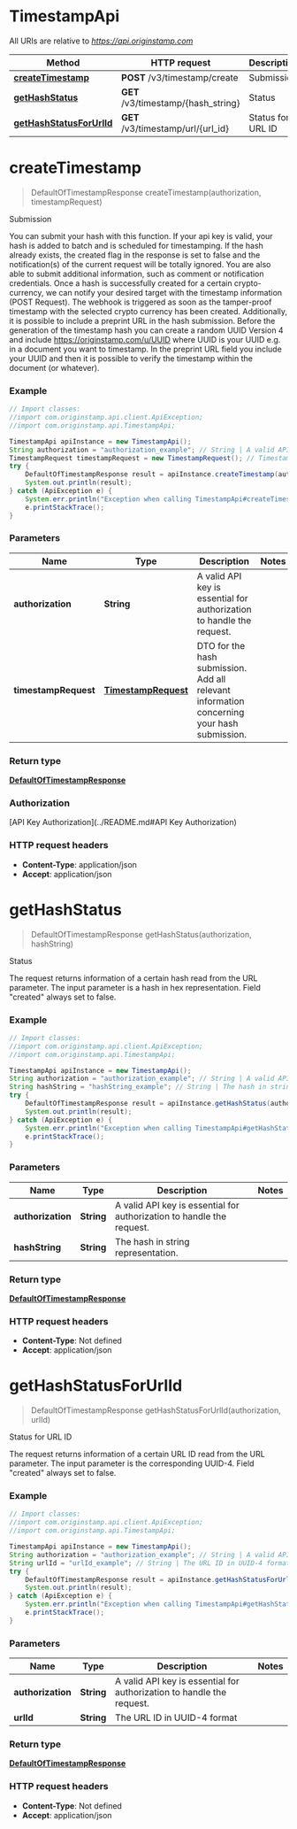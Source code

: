 # TimestampApi

All URIs are relative to *https://api.originstamp.com*

Method | HTTP request | Description
------------- | ------------- | -------------
[**createTimestamp**](TimestampApi.md#createTimestamp) | **POST** /v3/timestamp/create | Submission
[**getHashStatus**](TimestampApi.md#getHashStatus) | **GET** /v3/timestamp/{hash_string} | Status
[**getHashStatusForUrlId**](TimestampApi.md#getHashStatusForUrlId) | **GET** /v3/timestamp/url/{url_id} | Status for URL ID


<a name="createTimestamp"></a>
# **createTimestamp**
> DefaultOfTimestampResponse createTimestamp(authorization, timestampRequest)

Submission

You can submit your hash with this function. If your api key is valid, your hash is added to batch and is scheduled for timestamping. If the hash already exists, the created flag in the response is set to false and the notification(s) of the current request will be totally ignored. You are also able to submit additional information, such as comment or notification credentials. Once a hash is successfully created for a certain crypto-currency, we can notify your desired target with the timestamp information (POST Request). The webhook is triggered as soon as the tamper-proof timestamp with the selected crypto currency has been created. Additionally, it is possible to include a preprint URL in the hash submission. Before the generation of the timestamp hash you can create a random UUID Version 4 and include https://originstamp.com/u/UUID where UUID is your UUID e.g. in a document you want to timestamp. In the preprint URL field you include your UUID and then it is possible to verify the timestamp within the document (or whatever). 

### Example
```java
// Import classes:
//import com.originstamp.api.client.ApiException;
//import com.originstamp.api.TimestampApi;

TimestampApi apiInstance = new TimestampApi();
String authorization = "authorization_example"; // String | A valid API key is essential for authorization to handle the request.
TimestampRequest timestampRequest = new TimestampRequest(); // TimestampRequest | DTO for the hash submission. Add all relevant information concerning your hash submission.
try {
    DefaultOfTimestampResponse result = apiInstance.createTimestamp(authorization, timestampRequest);
    System.out.println(result);
} catch (ApiException e) {
    System.err.println("Exception when calling TimestampApi#createTimestamp");
    e.printStackTrace();
}
```

### Parameters

Name | Type | Description  | Notes
------------- | ------------- | ------------- | -------------
 **authorization** | **String**| A valid API key is essential for authorization to handle the request. |
 **timestampRequest** | [**TimestampRequest**](TimestampRequest.md)| DTO for the hash submission. Add all relevant information concerning your hash submission. |

### Return type

[**DefaultOfTimestampResponse**](DefaultOfTimestampResponse.md)

### Authorization

[API Key Authorization](../README.md#API Key Authorization)

### HTTP request headers

 - **Content-Type**: application/json
 - **Accept**: application/json

<a name="getHashStatus"></a>
# **getHashStatus**
> DefaultOfTimestampResponse getHashStatus(authorization, hashString)

Status

The request returns information of a certain hash read from the URL parameter. The input parameter is a hash in hex representation. Field "created" always set to false.

### Example
```java
// Import classes:
//import com.originstamp.api.client.ApiException;
//import com.originstamp.api.TimestampApi;

TimestampApi apiInstance = new TimestampApi();
String authorization = "authorization_example"; // String | A valid API key is essential for authorization to handle the request.
String hashString = "hashString_example"; // String | The hash in string representation.
try {
    DefaultOfTimestampResponse result = apiInstance.getHashStatus(authorization, hashString);
    System.out.println(result);
} catch (ApiException e) {
    System.err.println("Exception when calling TimestampApi#getHashStatus");
    e.printStackTrace();
}
```

### Parameters

Name | Type | Description  | Notes
------------- | ------------- | ------------- | -------------
 **authorization** | **String**| A valid API key is essential for authorization to handle the request. |
 **hashString** | **String**| The hash in string representation. |

### Return type

[**DefaultOfTimestampResponse**](DefaultOfTimestampResponse.md)

### HTTP request headers

 - **Content-Type**: Not defined
 - **Accept**: application/json

<a name="getHashStatusForUrlId"></a>
# **getHashStatusForUrlId**
> DefaultOfTimestampResponse getHashStatusForUrlId(authorization, urlId)

Status for URL ID

The request returns information of a certain URL ID read from the URL parameter. The input parameter is the corresponding UUID-4. Field "created" always set to false.

### Example
```java
// Import classes:
//import com.originstamp.api.client.ApiException;
//import com.originstamp.api.TimestampApi;

TimestampApi apiInstance = new TimestampApi();
String authorization = "authorization_example"; // String | A valid API key is essential for authorization to handle the request.
String urlId = "urlId_example"; // String | The URL ID in UUID-4 format
try {
    DefaultOfTimestampResponse result = apiInstance.getHashStatusForUrlId(authorization, urlId);
    System.out.println(result);
} catch (ApiException e) {
    System.err.println("Exception when calling TimestampApi#getHashStatusForUrlId");
    e.printStackTrace();
}
```

### Parameters

Name | Type | Description  | Notes
------------- | ------------- | ------------- | -------------
 **authorization** | **String**| A valid API key is essential for authorization to handle the request. |
 **urlId** | **String**| The URL ID in UUID-4 format |

### Return type

[**DefaultOfTimestampResponse**](DefaultOfTimestampResponse.md)


### HTTP request headers

 - **Content-Type**: Not defined
 - **Accept**: application/json


